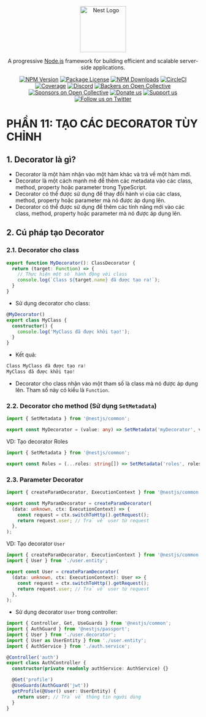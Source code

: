 <p align="center">
  <a href="http://nestjs.com/" target="blank"><img src="https://nestjs.com/img/logo-small.svg" width="120" alt="Nest Logo" /></a>
</p>

[circleci-image]: https://img.shields.io/circleci/build/github/nestjs/nest/master?token=abc123def456
[circleci-url]: https://circleci.com/gh/nestjs/nest

  <p align="center">A progressive <a href="http://nodejs.org" target="_blank">Node.js</a> framework for building efficient and scalable server-side applications.</p>
    <p align="center">
<a href="https://www.npmjs.com/~nestjscore" target="_blank"><img src="https://img.shields.io/npm/v/@nestjs/core.svg" alt="NPM Version" /></a>
<a href="https://www.npmjs.com/~nestjscore" target="_blank"><img src="https://img.shields.io/npm/l/@nestjs/core.svg" alt="Package License" /></a>
<a href="https://www.npmjs.com/~nestjscore" target="_blank"><img src="https://img.shields.io/npm/dm/@nestjs/common.svg" alt="NPM Downloads" /></a>
<a href="https://circleci.com/gh/nestjs/nest" target="_blank"><img src="https://img.shields.io/circleci/build/github/nestjs/nest/master" alt="CircleCI" /></a>
<a href="https://coveralls.io/github/nestjs/nest?branch=master" target="_blank"><img src="https://coveralls.io/repos/github/nestjs/nest/badge.svg?branch=master#9" alt="Coverage" /></a>
<a href="https://discord.gg/G7Qnnhy" target="_blank"><img src="https://img.shields.io/badge/discord-online-brightgreen.svg" alt="Discord"/></a>
<a href="https://opencollective.com/nest#backer" target="_blank"><img src="https://opencollective.com/nest/backers/badge.svg" alt="Backers on Open Collective" /></a>
<a href="https://opencollective.com/nest#sponsor" target="_blank"><img src="https://opencollective.com/nest/sponsors/badge.svg" alt="Sponsors on Open Collective" /></a>
  <a href="https://paypal.me/kamilmysliwiec" target="_blank"><img src="https://img.shields.io/badge/Donate-PayPal-ff3f59.svg" alt="Donate us"/></a>
    <a href="https://opencollective.com/nest#sponsor"  target="_blank"><img src="https://img.shields.io/badge/Support%20us-Open%20Collective-41B883.svg" alt="Support us"></a>
  <a href="https://twitter.com/nestframework" target="_blank"><img src="https://img.shields.io/twitter/follow/nestframework.svg?style=social&label=Follow" alt="Follow us on Twitter"></a>
</p>
  <!--[![Backers on Open Collective](https://opencollective.com/nest/backers/badge.svg)](https://opencollective.com/nest#backer)
  [![Sponsors on Open Collective](https://opencollective.com/nest/sponsors/badge.svg)](https://opencollective.com/nest#sponsor)-->

# PHẦN 11: TẠO CÁC DECORATOR TÙY CHỈNH

## 1. Decorator là gì?

- Decorator là một hàm nhận vào một hàm khác và trả về một hàm mới.
- Decorator là một cách mạnh mẽ để thêm các metadata vào các class, method, property hoặc parameter trong TypeScript.
- Decorator có thể được sử dụng để thay đổi hành vi của các class, method, property hoặc parameter mà nó được áp dụng lên.
- Decorator có thể được sử dụng để thêm các tính năng mới vào các class, method, property hoặc parameter mà nó được áp dụng lên.

## 2. Cú pháp tạo Decorator

### 2.1. Decorator cho class

```ts
export function MyDecorator(): ClassDecorator {
  return (target: Function) => {
    // Thực hiện một số hành động với class
    console.log(`Class ${target.name} đã được tạo ra!`);
  }
}
```

- Sử dụng decorator cho class:

```ts
@MyDecorator()
export class MyClass {
  constructor() {
    console.log('MyClass đã được khởi tạo!');
  }
}
```

- Kết quả:

```ts
Class MyClass đã được tạo ra!
MyClass đã được khởi tạo!
```

- Decorator cho class nhận vào một tham số là class mà nó được áp dụng lên. Tham số này có kiểu là `Function`.

### 2.2. Decorator cho method (Sử dụng `SetMetadata`)

```ts
import { SetMetadata } from '@nestjs/common';

export const MyDecorator = (value: any) => SetMetadata('myDecorator', value);
```

VD: Tạo decorator Roles
```ts
import { SetMetadata } from '@nestjs/common';

export const Roles = (...roles: string[]) => SetMetadata('roles', roles);
```

### 2.3. Parameter Decorator

```ts
import { createParamDecorator, ExecutionContext } from '@nestjs/common';

export const MyParamDecorator = createParamDecorator(
  (data: unknown, ctx: ExecutionContext) => {
    const request = ctx.switchToHttp().getRequest();
    return request.user; // Trả về user từ request
  },
);
```
VD: Tạo decorator `User`

```ts
import { createParamDecorator, ExecutionContext } from '@nestjs/common';
import { User } from './user.entity';

export const User = createParamDecorator(
  (data: unknown, ctx: ExecutionContext): User => {
    const request = ctx.switchToHttp().getRequest();
    return request.user; // Trả về user từ request
  },
);
```

- Sử dụng decorator `User` trong controller:

```ts
import { Controller, Get, UseGuards } from '@nestjs/common';
import { AuthGuard } from '@nestjs/passport';
import { User } from './user.decorator';
import { User as UserEntity } from './user.entity';
import { AuthService } from './auth.service';

@Controller('auth')
export class AuthController {
  constructor(private readonly authService: AuthService) {}

  @Get('profile')
  @UseGuards(AuthGuard('jwt'))
  getProfile(@User() user: UserEntity) {
    return user; // Trả về thông tin người dùng
  }
}
```
